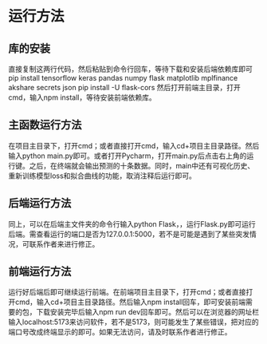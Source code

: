 #	运行方法
##	库的安装
直接复制这两行代码，然后粘贴到命令行回车，等待下载和安装后端依赖库即可
pip install tensorflow keras pandas numpy flask matplotlib mplfinance akshare secrets json
pip install -U flask-cors
然后打开前端主目录，打开cmd，输入npm install，等待安装前端依赖库。
##	主函数运行方法
在项目主目录下，打开cmd；或者直接打开cmd，输入cd+项目主目录路径。然后输入python main.py即可。或者打开Pycharm，打开main.py后点击右上角的运行键。之后，在终端就会输出预测的十条数据。同时，main中还有可视化历史、重新训练模型loss和拟合曲线的功能，取消注释后运行即可。
 
##	后端运行方法
同上，可以在后端主文件夹的命令行输入python Flask，，运行Flask.py即可运行后端。需查看运行的端口是否为127.0.0.1:5000，若不是可能是遇到了某些突发情况，可联系作者来进行修正。
 
##	前端运行方法
运行好后端后即可继续运行前端。在前端项目主目录下，打开cmd；或者直接打开cmd，输入cd+项目主目录路径。然后输入npm install回车，即可安装前端需要的包，下载安装完毕后输入npm run dev回车即可。然后可以在浏览器的网址栏输入localhost:5173来访问软件，若不是5173，则可能发生了某些错误，把对应的端口号改成终端显示的即可。如果无法访问，请及时联系作者进行修正。
